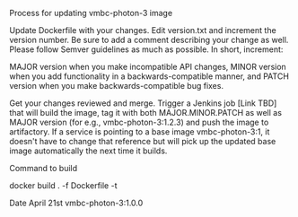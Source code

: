 Process for updating vmbc-photon-3 image

Update Dockerfile with your changes.
Edit version.txt and increment the version number. Be sure to add a comment describing your change as well. Please follow Semver guidelines as much as possible. In short, increment:


MAJOR version when you make incompatible API changes,
MINOR version when you add functionality in a backwards-compatible manner, and
PATCH version when you make backwards-compatible bug fixes.


Get your changes reviewed and merge.
Trigger a Jenkins job [Link TBD] that will build the image, tag it with both MAJOR.MINOR.PATCH as well as MAJOR version (for e.g., vmbc-photon-3:1.2.3) and push the image to artifactory.
If a service is pointing to a base image vmbc-photon-3:1, it doesn't have to change that reference but will pick up the updated base image automatically the next time it builds.


Command to build

docker build . -f Dockerfile -t <label-name>

Date April 21st vmbc-photon-3:1.0.0

